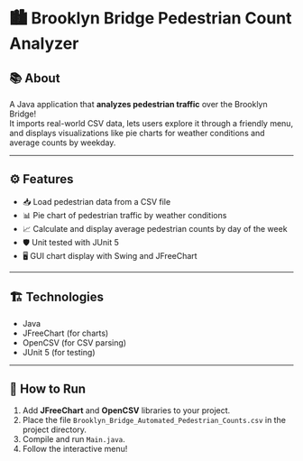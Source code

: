 # 🏙️ Brooklyn Bridge Pedestrian Count Analyzer

## 📚 About
A Java application that **analyzes pedestrian traffic** over the Brooklyn Bridge!  
It imports real-world CSV data, lets users explore it through a friendly menu, and displays visualizations like pie charts for weather conditions and average counts by weekday.

---

## ⚙️ Features

- 📥 Load pedestrian data from a CSV file
- 📊 Pie chart of pedestrian traffic by weather conditions
- 📈 Calculate and display average pedestrian counts by day of the week
- 🛡️ Unit tested with JUnit 5
- 🖥️ GUI chart display with Swing and JFreeChart

---

## 🏗️ Technologies
- Java
- JFreeChart (for charts)
- OpenCSV (for CSV parsing)
- JUnit 5 (for testing)

---

## 🚀 How to Run

1. Add **JFreeChart** and **OpenCSV** libraries to your project.
2. Place the file `Brooklyn_Bridge_Automated_Pedestrian_Counts.csv` in the project directory.
3. Compile and run `Main.java`.
4. Follow the interactive menu!
